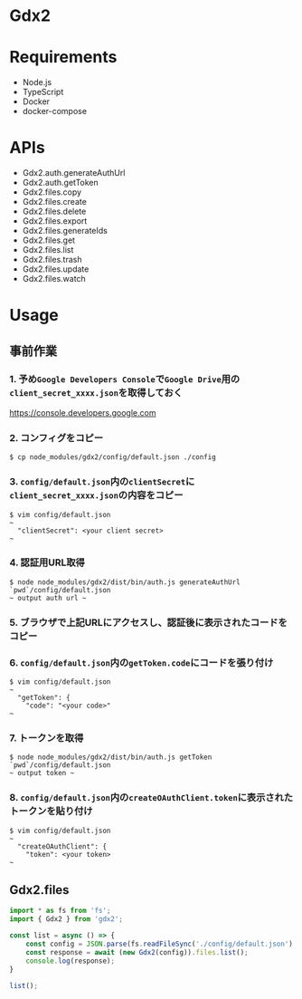 Gdx2
===

# Requirements

* Node.js
* TypeScript
* Docker
* docker-compose

# APIs

* Gdx2.auth.generateAuthUrl
* Gdx2.auth.getToken
* Gdx2.files.copy
* Gdx2.files.create
* Gdx2.files.delete
* Gdx2.files.export
* Gdx2.files.generateIds
* Gdx2.files.get
* Gdx2.files.list
* Gdx2.files.trash
* Gdx2.files.update
* Gdx2.files.watch

# Usage

## 事前作業

### 1. 予め`Google Developers Console`で`Google Drive`用の`client_secret_xxxx.json`を取得しておく

https://console.developers.google.com

### 2. コンフィグをコピー

```
$ cp node_modules/gdx2/config/default.json ./config
```

### 3. `config/default.json`内の`clientSecret`に`client_secret_xxxx.json`の内容をコピー

```
$ vim config/default.json
~
  "clientSecret": <your client secret>
~
```

### 4. 認証用URL取得

```
$ node node_modules/gdx2/dist/bin/auth.js generateAuthUrl `pwd`/config/default.json
~ output auth url ~
```

### 5. ブラウザで上記URLにアクセスし、認証後に表示されたコードをコピー

### 6. `config/default.json`内の`getToken.code`にコードを張り付け

```
$ vim config/default.json
~
  "getToken": {
    "code": "<your code>"
~
```

### 7. トークンを取得

```
$ node node_modules/gdx2/dist/bin/auth.js getToken `pwd`/config/default.json
~ output token ~
```

### 8. `config/default.json`内の`createOAuthClient.token`に表示されたトークンを貼り付け

```
$ vim config/default.json
~
  "createOAuthClient": {
    "token": <your token>
~
```

## Gdx2.files

```typscript:files.ts
import * as fs from 'fs';
import { Gdx2 } from 'gdx2';

const list = async () => {
	const config = JSON.parse(fs.readFileSync('./config/default.json').toString());
	const response = await (new Gdx2(config)).files.list();
	console.log(response);
}

list();
```